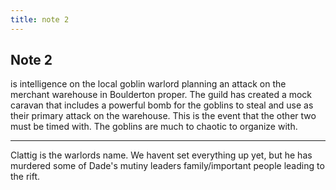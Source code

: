```yaml
---
title: note 2
---
```


## Note 2 

is intelligence on the local goblin warlord planning an attack on the merchant warehouse in Boulderton proper. The guild has created a mock caravan that includes a powerful bomb for the goblins to steal and use as their primary attack on the warehouse.  This is the event that the other two must be timed with. The goblins are much to chaotic to organize with. 

---

Clattig is the warlords name. We havent set everything up yet, but he has murdered some of Dade's mutiny leaders family/important people leading to the rift.

